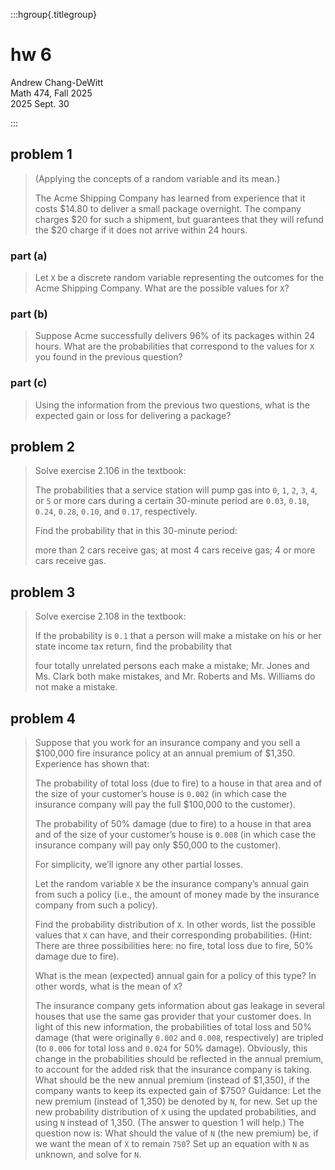 :::hgroup{.titlegroup}

# hw 6

Andrew Chang-DeWitt \
Math 474, Fall 2025 \
2025 Sept. 30

:::

## problem 1

> (Applying the concepts of a random variable and its mean.)
>
> The Acme Shipping Company has learned from experience that it costs
> $14.80 to deliver a small package overnight. The company charges $20
> for such a shipment, but guarantees that they will refund the $20
> charge if it does not arrive within 24 hours.

### part (a)

> Let `X` be a discrete random variable representing the outcomes for
> the Acme Shipping Company. What are the possible values for `X`?

### part (b)

> Suppose Acme successfully delivers 96% of its packages within 24
> hours. What are the probabilities that correspond to the values for
> `X` you found in the previous question?

### part (c)

> Using the information from the previous two questions, what is the
> expected gain or loss for delivering a package?

## problem 2

> Solve exercise 2.106 in the textbook:
>
> The probabilities that a service station will pump gas into `0`, `1`,
> `2`, `3`, `4`, or `5` or more cars during a certain 30-minute period
> are `0.03`, `0.18`, `0.24`, `0.28`, `0.10`, and `0.17`, respectively.
>
> Find the probability that in this 30-minute period:
>
> more than 2 cars receive gas; at most 4 cars receive gas; 4 or more
> cars receive gas.

## problem 3

> Solve exercise 2.108 in the textbook:
>
> If the probability is `0.1` that a person will make a mistake on his
> or her state income tax return, find the probability that
>
> four totally unrelated persons each make a mistake; Mr. Jones and Ms.
> Clark both make mistakes, and Mr. Roberts and Ms. Williams do not
> make a mistake.

## problem 4

> Suppose that you work for an insurance company and you sell a
> $100,000 fire insurance policy at an annual premium of $1,350.
> Experience has shown that:
>
> The probability of total loss (due to fire) to a house in that area
> and of the size of your customer’s house is `0.002` (in which case
> the insurance company will pay the full $100,000 to the customer).
>
> The probability of 50% damage (due to fire) to a house in that area
> and of the size of your customer’s house is `0.008` (in which case
> the insurance company will pay only $50,000 to the customer).
>
> For simplicity, we’ll ignore any other partial losses.
>
> Let the random variable `X` be the insurance company’s annual gain
> from such a policy (i.e., the amount of money made by the insurance
> company from such a policy).
>
> Find the probability distribution of `X`. In other words, list the
> possible values that `X` can have, and their corresponding
> probabilities. (Hint: There are three possibilities here: no fire,
> total loss due to fire, 50% damage due to fire).
>
> What is the mean (expected) annual gain for a policy of this type? In
> other words, what is the mean of `X`?
>
> The insurance company gets information about gas leakage in several
> houses that use the same gas provider that your customer does. In
> light of this new information, the probabilities of total loss and
> 50% damage (that were originally `0.002` and `0.008`, respectively)
> are tripled (to `0.006` for total loss and `0.024` for 50% damage).
> Obviously, this change in the probabilities should be reflected in
> the annual premium, to account for the added risk that the insurance
> company is taking. What should be the new annual premium (instead of
> $1,350), if the company wants to keep its expected gain of $750?
> Guidance: Let the new premium (instead of 1,350) be denoted by `N`,
> for new. Set up the new probability distribution of `X` using the
> updated probabilities, and using `N` instead of 1,350. (The answer to
> question 1 will help.) The question now is: What should the value of
> `N` (the new premium) be, if we want the mean of `X` to remain `750`?
> Set up an equation with `N` as unknown, and solve for `N`.
